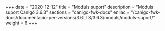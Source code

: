 +++
date        = "2020-12-12"
title       = "Mòduls suport"
description = "Mòduls suport Canigó 3.6.3"
sections    = "canigo-fwk-docs"
enllac		= "/canigo-fwk-docs/documentacio-per-versions/3.6LTS/3.6.3/moduls/moduls-suport/"
weight		= 6
+++
